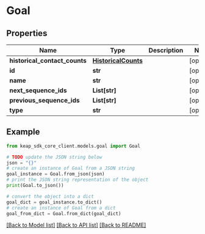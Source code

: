 # Goal


## Properties

Name | Type | Description | Notes
------------ | ------------- | ------------- | -------------
**historical_contact_counts** | [**HistoricalCounts**](HistoricalCounts.md) |  | [optional] 
**id** | **str** |  | [optional] 
**name** | **str** |  | [optional] 
**next_sequence_ids** | **List[str]** |  | [optional] 
**previous_sequence_ids** | **List[str]** |  | [optional] 
**type** | **str** |  | [optional] 

## Example

```python
from keap_sdk_core_client.models.goal import Goal

# TODO update the JSON string below
json = "{}"
# create an instance of Goal from a JSON string
goal_instance = Goal.from_json(json)
# print the JSON string representation of the object
print(Goal.to_json())

# convert the object into a dict
goal_dict = goal_instance.to_dict()
# create an instance of Goal from a dict
goal_from_dict = Goal.from_dict(goal_dict)
```
[[Back to Model list]](../README.md#documentation-for-models) [[Back to API list]](../README.md#documentation-for-api-endpoints) [[Back to README]](../README.md)


